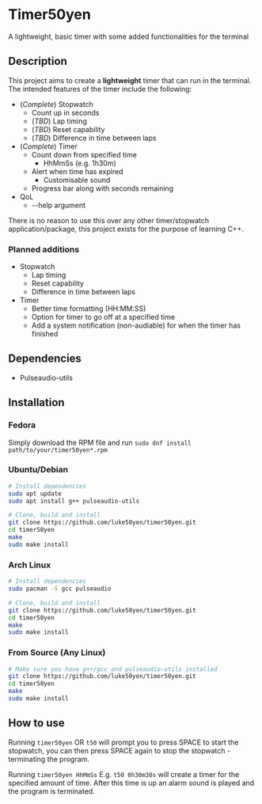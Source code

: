 # Timer50yen
A lightweight, basic timer with some added functionalities for the terminal

## Description
This project aims to create a **lightweight** timer that can run in the terminal. The intended features of the timer include the following:
- (*Complete*) Stopwatch
    - Count up in seconds
    - (*TBD*) Lap timing
    - (*TBD*) Reset capability
    - (*TBD*) Difference in time between laps
- (*Complete*) Timer
    - Count down from specified time
        - HhMmSs (e.g. 1h30m)
    - Alert when time has expired
        - Customisable sound
    - Progress bar along with seconds remaining
- QoL
    - --help argument

There is no reason to use this over any other timer/stopwatch application/package, this project exists for the purpose of learning C++.

### Planned additions
- Stopwatch
    - Lap timing
    - Reset capability
    - Difference in time between laps
- Timer
    - Better time formatting (HH:MM:SS)
    - Option for timer to go off at a specified time
    - Add a system notification (non-audiable) for when the timer has finished

## Dependencies
- Pulseaudio-utils

## Installation
### Fedora
Simply download the RPM file and run ``sudo dnf install path/to/your/timer50yen*.rpm``

### Ubuntu/Debian
```bash
# Install dependencies
sudo apt update
sudo apt install g++ pulseaudio-utils

# Clone, build and install
git clone https://github.com/luke50yen/timer50yen.git
cd timer50yen
make
sudo make install
```

### Arch Linux
```bash
# Install dependencies
sudo pacman -S gcc pulseaudio

# Clone, build and install
git clone https://github.com/luke50yen/timer50yen.git
cd timer50yen
make
sudo make install
```

### From Source (Any Linux)
```bash
# Make sure you have g++/gcc and pulseaudio-utils installed
git clone https://github.com/luke50yen/timer50yen.git
cd timer50yen
make
sudo make install
```


## How to use
Running
`` timer50yen `` OR `` t50 ``
will prompt you to press SPACE to start the stopwatch, you can then press SPACE again to stop the stopwatch - terminating the program.

Running
`` timer50yen HhMmSs `` E.g. `` t50 0h30m30s ``
will create a timer for the specified amount of time. After this time is up an alarm sound is played and the program is terminated.
